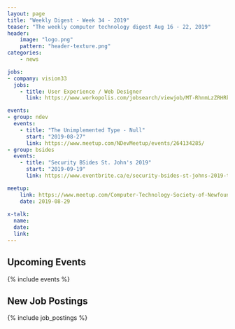 ```yaml
---
layout: page
title: "Weekly Digest - Week 34 - 2019"
teaser: "The weekly computer technology digest Aug 16 - 22, 2019"
header:
    image: "logo.png"
    pattern: "header-texture.png"
categories:
    - news

jobs:
- company: vision33
  jobs:
    - title: User Experience / Web Designer
      link: https://www.workopolis.com/jobsearch/viewjob/MT-RhnmLzZRHRkMn5hJoHOrvD5Xho1jaNvwhkskV6_Rz7H4REB2GBw

events:
- group: ndev
  events:
    - title: "The Unimplemented Type - Null"
      start: "2019-08-27"
      link: https://www.meetup.com/NDevMeetup/events/264134285/
- group: bsides
  events:
    - title: "Security BSides St. John's 2019"
      start: "2019-09-19"
      link: https://www.eventbrite.ca/e/security-bsides-st-johns-2019-tickets-61151396473

meetup:
    link: https://www.meetup.com/Computer-Technology-Society-of-Newfoundland-and-Labrador/events/rpdzmpyzlbmc/
    date: 2019-08-29
  
x-talk:
  name:
  date: 
  link: 
---
```


## Upcoming Events
{% include events %}

## New Job Postings
{% include job_postings %}

